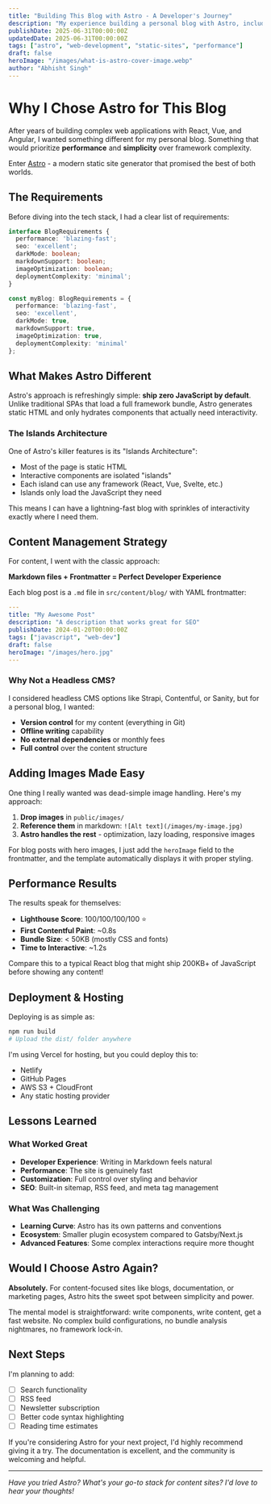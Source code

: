 ```yaml
---
title: "Building This Blog with Astro - A Developer's Journey"
description: "My experience building a personal blog with Astro, including the wins, challenges, and lessons learned along the way."
publishDate: 2025-06-31T00:00:00Z
updatedDate: 2025-06-31T00:00:00Z
tags: ["astro", "web-development", "static-sites", "performance"]
draft: false
heroImage: "/images/what-is-astro-cover-image.webp"
author: "Abhisht Singh"
---
```


# Why I Chose Astro for This Blog

After years of building complex web applications with React, Vue, and Angular, I wanted something different for my personal blog. Something that would prioritize **performance** and **simplicity** over framework complexity.

Enter [Astro](https://astro.build) - a modern static site generator that promised the best of both worlds.

## The Requirements

Before diving into the tech stack, I had a clear list of requirements:

```typescript
interface BlogRequirements {
  performance: 'blazing-fast';
  seo: 'excellent';
  darkMode: boolean;
  markdownSupport: boolean;
  imageOptimization: boolean;
  deploymentComplexity: 'minimal';
}

const myBlog: BlogRequirements = {
  performance: 'blazing-fast',
  seo: 'excellent',
  darkMode: true,
  markdownSupport: true,
  imageOptimization: true,
  deploymentComplexity: 'minimal'
};
```

## What Makes Astro Different

Astro's approach is refreshingly simple: **ship zero JavaScript by default**. Unlike traditional SPAs that load a full framework bundle, Astro generates static HTML and only hydrates components that actually need interactivity.

### The Islands Architecture

One of Astro's killer features is its "Islands Architecture":

- Most of the page is static HTML
- Interactive components are isolated "islands"
- Each island can use any framework (React, Vue, Svelte, etc.)
- Islands only load the JavaScript they need

This means I can have a lightning-fast blog with sprinkles of interactivity exactly where I need them.

## Content Management Strategy

For content, I went with the classic approach:

**Markdown files + Frontmatter = Perfect Developer Experience**

Each blog post is a `.md` file in `src/content/blog/` with YAML frontmatter:

```yaml
---
title: "My Awesome Post"
description: "A description that works great for SEO"
publishDate: 2024-01-20T00:00:00Z
tags: ["javascript", "web-dev"]
draft: false
heroImage: "/images/hero.jpg"
---
```

### Why Not a Headless CMS?

I considered headless CMS options like Strapi, Contentful, or Sanity, but for a personal blog, I wanted:

- **Version control** for my content (everything in Git)
- **Offline writing** capability
- **No external dependencies** or monthly fees
- **Full control** over the content structure

## Adding Images Made Easy

One thing I really wanted was dead-simple image handling. Here's my approach:

1. **Drop images** in `public/images/`
2. **Reference them** in markdown: `![Alt text](/images/my-image.jpg)`
3. **Astro handles the rest** - optimization, lazy loading, responsive images

For blog posts with hero images, I just add the `heroImage` field to the frontmatter, and the template automatically displays it with proper styling.

## Performance Results

The results speak for themselves:

- **Lighthouse Score**: 100/100/100/100 ⭐
- **First Contentful Paint**: ~0.8s
- **Bundle Size**: < 50KB (mostly CSS and fonts)
- **Time to Interactive**: ~1.2s

Compare this to a typical React blog that might ship 200KB+ of JavaScript before showing any content!

## Deployment & Hosting

Deploying is as simple as:

```bash
npm run build
# Upload the dist/ folder anywhere
```

I'm using Vercel for hosting, but you could deploy this to:
- Netlify
- GitHub Pages  
- AWS S3 + CloudFront
- Any static hosting provider

## Lessons Learned

### What Worked Great

- **Developer Experience**: Writing in Markdown feels natural
- **Performance**: The site is genuinely fast
- **Customization**: Full control over styling and behavior
- **SEO**: Built-in sitemap, RSS feed, and meta tag management

### What Was Challenging

- **Learning Curve**: Astro has its own patterns and conventions
- **Ecosystem**: Smaller plugin ecosystem compared to Gatsby/Next.js
- **Advanced Features**: Some complex interactions require more thought

## Would I Choose Astro Again?

**Absolutely.** For content-focused sites like blogs, documentation, or marketing pages, Astro hits the sweet spot between simplicity and power.

The mental model is straightforward: write components, write content, get a fast website. No complex build configurations, no bundle analysis nightmares, no framework lock-in.

## Next Steps

I'm planning to add:

- [ ] Search functionality
- [ ] RSS feed
- [ ] Newsletter subscription
- [ ] Better code syntax highlighting
- [ ] Reading time estimates

If you're considering Astro for your next project, I'd highly recommend giving it a try. The documentation is excellent, and the community is welcoming and helpful.

---

*Have you tried Astro? What's your go-to stack for content sites? I'd love to hear your thoughts!*